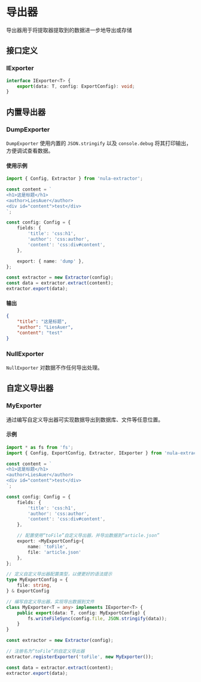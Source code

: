 导出器
===

导出器用于将提取器提取到的数据进一步地导出或存储

接口定义
--------

### IExporter
<!--rehype:wrap-class=col-span-3-->

```ts
interface IExporter<T> {
    export(data: T, config: ExportConfig): void;
}
```

内置导出器
--------

### DumpExporter
<!--rehype:wrap-class=col-span-3-->

`DumpExporter` 使用内置的 `JSON.stringify` 以及 `console.debug` 将其打印输出，方便调试查看数据。

#### 使用示例

```ts
import { Config, Extractor } from 'nula-extractor';

const content = `
<h1>这是标题</h1>
<author>LiesAuer</author>
<div id="content">test</div>
`;

const config: Config = {
    fields: {
        'title': 'css:h1',
        'author': 'css:author',
        'content': 'css:div#content',
    },

    export: { name: 'dump' },
};

const extractor = new Extractor(config);
const data = extractor.extract(content);
extractor.export(data);
```

#### 输出

```json
{
    "title": "这是标题",
    "author": "LiesAuer",
    "content": "test"
}
```

### NullExporter
<!--rehype:wrap-class=col-span-3-->

`NullExporter` 对数据不作任何导出处理。

自定义导出器
--------

### MyExporter
<!--rehype:wrap-class=col-span-3-->

通过编写自定义导出器可实现数据导出到数据库、文件等任意位置。

#### 示例

```ts
import * as fs from 'fs';
import { Config, ExportConfig, Extractor, IExporter } from 'nula-extractor';

const content = `
<h1>这是标题</h1>
<author>LiesAuer</author>
<div id="content">test</div>
`;

const config: Config = {
    fields: {
        'title': 'css:h1',
        'author': 'css:author',
        'content': 'css:div#content',
    },

    // 配置使用“toFile”自定义导出器，并导出数据到“article.json”
    export: <MyExportConfig>{
        name: 'toFile',
        file: 'article.json'
    },
};

// 定义自定义导出器配置类型，以便更好的语法提示
type MyExportConfig = {
    file: string,
} & ExportConfig

// 编写自定义导出器，实现导出数据到文件
class MyExporter<T = any> implements IExporter<T> {
    public export(data: T, config: MyExportConfig) {
        fs.writeFileSync(config.file, JSON.stringify(data));
    }
}

const extractor = new Extractor(config);

// 注册名为“toFile”的自定义导出器
extractor.registerExporter('toFile', new MyExporter());

const data = extractor.extract(content);
extractor.export(data);
```